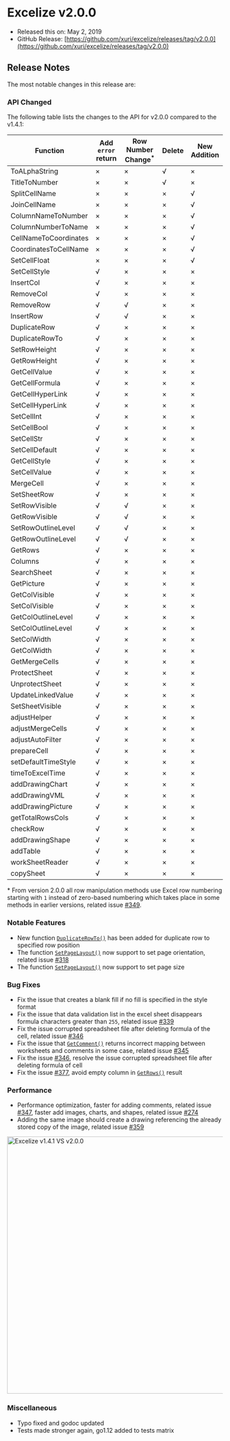# Excelize v2.0.0

* Released this on: May 2, 2019
* GitHub Release: [https://github.com/xuri/excelize/releases/tag/v2.0.0](https://github.com/xuri/excelize/releases/tag/v2.0.0)

## Release Notes

The most notable changes in this release are:

### API Changed

The following table lists the changes to the API for v2.0.0 compared to the v1.4.1:

|Function|Add `error` return|Row Number Change<sup>\*</sup>|Delete|New Addition|
|---|---|---|---|---|
|ToALphaString|&times;|&times;|&radic;|&times;|
|TitleToNumber|&times;|&times;|&radic;|&times;|
|SplitCellName|&times;|&times;|&times;|&radic;|
|JoinCellName|&times;|&times;|&times;|&radic;|
|ColumnNameToNumber|&times;|&times;|&times;|&radic;|
|ColumnNumberToName|&times;|&times;|&times;|&radic;|
|CellNameToCoordinates|&times;|&times;|&times;|&radic;|
|CoordinatesToCellName|&times;|&times;|&times;|&radic;|
|SetCellFloat|&times;|&times;|&times;|&radic;|
|SetCellStyle|&radic;|&times;|&times;|&times;|
|InsertCol|&radic;|&times;|&times;|&times;|
|RemoveCol|&radic;|&times;|&times;|&times;|
|RemoveRow|&radic;|&radic;|&times;|&times;|
|InsertRow|&radic;|&radic;|&times;|&times;|
|DuplicateRow|&radic;|&times;|&times;|&times;|
|DuplicateRowTo|&radic;|&times;|&times;|&times;|
|SetRowHeight|&radic;|&times;|&times;|&times;|
|GetRowHeight|&radic;|&times;|&times;|&times;|
|GetCellValue|&radic;|&times;|&times;|&times;|
|GetCellFormula|&radic;|&times;|&times;|&times;|
|GetCellHyperLink|&radic;|&times;|&times;|&times;|
|SetCellHyperLink|&radic;|&times;|&times;|&times;|
|SetCellInt|&radic;|&times;|&times;|&times;|
|SetCellBool|&radic;|&times;|&times;|&times;|
|SetCellStr|&radic;|&times;|&times;|&times;|
|SetCellDefault|&radic;|&times;|&times;|&times;|
|GetCellStyle|&radic;|&times;|&times;|&times;|
|SetCellValue|&radic;|&times;|&times;|&times;|
|MergeCell|&radic;|&times;|&times;|&times;|
|SetSheetRow|&radic;|&times;|&times;|&times;|
|SetRowVisible|&radic;|&radic;|&times;|&times;|
|GetRowVisible|&radic;|&radic;|&times;|&times;|
|SetRowOutlineLevel|&radic;|&radic;|&times;|&times;|
|GetRowOutlineLevel|&radic;|&radic;|&times;|&times;|
|GetRows|&radic;|&times;|&times;|&times;|
|Columns|&radic;|&times;|&times;|&times;|
|SearchSheet|&radic;|&times;|&times;|&times;|
|GetPicture|&radic;|&times;|&times;|&times;|
|GetColVisible|&radic;|&times;|&times;|&times;|
|SetColVisible|&radic;|&times;|&times;|&times;|
|GetColOutlineLevel|&radic;|&times;|&times;|&times;|
|SetColOutlineLevel|&radic;|&times;|&times;|&times;|
|SetColWidth|&radic;|&times;|&times;|&times;|
|GetColWidth|&radic;|&times;|&times;|&times;|
|GetMergeCells|&radic;|&times;|&times;|&times;|
|ProtectSheet|&radic;|&times;|&times;|&times;|
|UnprotectSheet|&radic;|&times;|&times;|&times;|
|UpdateLinkedValue|&radic;|&times;|&times;|&times;|
|SetSheetVisible|&radic;|&times;|&times;|&times;|
|adjustHelper|&radic;|&times;|&times;|&times;|
|adjustMergeCells|&radic;|&times;|&times;|&times;|
|adjustAutoFilter|&radic;|&times;|&times;|&times;|
|prepareCell|&radic;|&times;|&times;|&times;|
|setDefaultTimeStyle|&radic;|&times;|&times;|&times;|
|timeToExcelTime|&radic;|&times;|&times;|&times;|
|addDrawingChart|&radic;|&times;|&times;|&times;|
|addDrawingVML|&radic;|&times;|&times;|&times;|
|addDrawingPicture|&radic;|&times;|&times;|&times;|
|getTotalRowsCols|&radic;|&times;|&times;|&times;|
|checkRow|&radic;|&times;|&times;|&times;|
|addDrawingShape|&radic;|&times;|&times;|&times;|
|addTable|&radic;|&times;|&times;|&times;|
|workSheetReader|&radic;|&times;|&times;|&times;|
|copySheet|&radic;|&times;|&times;|&times;|

\* From version 2.0.0 all row manipulation methods use Excel row numbering starting with `1` instead of zero-based numbering which takes place in some methods in earlier versions, related issue [#349](https://github.com/xuri/excelize/issues/349).

### Notable Features

* New function [`DuplicateRowTo()`](https://pkg.go.dev/github.com/xuri/excelize/v2@v2.0.0#File.WriteTo) has been added for duplicate row to specified row position
* The function [`SetPageLayout()`](https://pkg.go.dev/github.com/xuri/excelize/v2@v2.0.0#File.SetPageLayout) now support to set page orientation, related issue [#318](https://github.com/xuri/excelize/issues/318)
* The function [`SetPageLayout()`](https://pkg.go.dev/github.com/xuri/excelize/v2@v2.0.0#File.SetPageLayout) now support to set page size

### Bug Fixes

* Fix the issue that creates a blank fill if no fill is specified in the style format
* Fix the issue that data validation list in the excel sheet disappears formula characters greater than `255`, related issue [#339](https://github.com/xuri/excelize/issues/339)
* Fix the issue corrupted spreadsheet file after deleting formula of the cell, related issue [#346](https://github.com/xuri/excelize/issues/346)
* Fix the issue that [`GetComment()`](https://pkg.go.dev/github.com/xuri/excelize/v2@v2.0.0#File.GetComment) returns incorrect mapping between worksheets and comments in some case, related issue [#345](https://github.com/xuri/excelize/issues/345)
* Fix the issue [#346](https://github.com/xuri/excelize/issues/346), resolve the issue corrupted spreadsheet file after deleting formula of cell
* Fix the issue [#377](https://github.com/xuri/excelize/issues/377), avoid empty column in [`GetRows()`](https://pkg.go.dev/github.com/xuri/excelize/v2@v2.0.0#File.GetRows) result

### Performance

* Performance optimization, faster for adding comments, related issue [#347](https://github.com/xuri/excelize/issues/347), faster add images, charts, and shapes, related issue [#274](https://github.com/xuri/excelize/issues/274)
* Adding the same image should create a drawing referencing the already stored copy of the image, related issue [#359](https://github.com/xuri/excelize/issues/359)

<img src="https://user-images.githubusercontent.com/2809468/56576273-7e7f1d80-65fa-11e9-8b47-7b171c5e67e3.png" width="600" alt="Excelize v1.4.1 VS v2.0.0">

### Miscellaneous

* Typo fixed and godoc updated
* Tests made stronger again, go1.12 added to tests matrix
